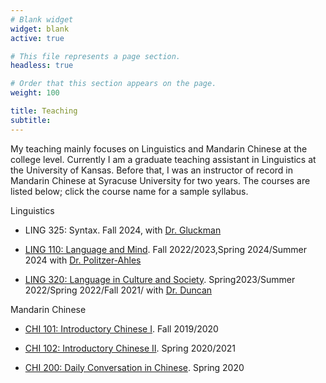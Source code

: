 ```yaml
---
# Blank widget
widget: blank
active: true

# This file represents a page section.
headless: true

# Order that this section appears on the page.
weight: 100

title: Teaching
subtitle:
---
```


My teaching mainly focuses on Linguistics and Mandarin Chinese at the college level. Currently I am a graduate teaching assistant in Linguistics at the University of Kansas. Before that, I was an instructor of record in Mandarin Chinese at Syracuse University for two years. The courses are listed below; click the course name for a sample syllabus. 

Linguistics

- LING 325: Syntax. Fall 2024, with [Dr. Gluckman](https://linguistics.ku.edu/people/john-gluckman)

- [LING 110: Language and Mind](https://drive.google.com/file/d/1y5dRW4aRIKhU46zg64aOwixmdp3iVSD5/view?usp=share_link). Fall 2022/2023,Spring 2024/Summer 2024 with [Dr. Politzer-Ahles](http://people.ku.edu/~sjpa/)

- [LING 320: Language in Culture and Society](https://drive.google.com/file/d/1mJNb4jeu-AnELKYbv836ipH23ynt_UxZ/view?usp=sharing). Spring2023/Summer 2022/Spring 2022/Fall 2021/ with [Dr. Duncan](https://linguistics.ku.edu/philip-duncan)

Mandarin Chinese
- [CHI 101: Introductory Chinese I](https://drive.google.com/file/d/1sdYYMuDF5eH_N118-7fuWMr4EsE974lL/view?usp=sharing). Fall 2019/2020

- [CHI 102: Introductory Chinese II](https://drive.google.com/file/d/1nx5YrWFcoC81R44ew6oB0Cb3eJcvXagQ/view?usp=sharing). Spring 2020/2021 

- [CHI 200: Daily Conversation in Chinese](https://drive.google.com/file/d/1r8MfzISZ3_TE-7DcuBpOklP2IZGPS6oX/view?usp=sharing). Spring 2020


